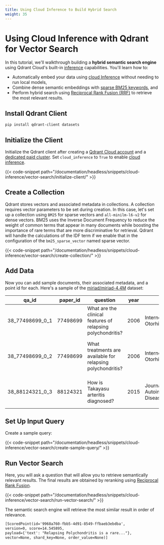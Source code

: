```yaml
---
title: Using Cloud Inference to Build Hybrid Search
weight: 35
---
```

# Using Cloud Inference with Qdrant for Vector Search
In this tutorial, we'll walkthrough building a **hybrid semantic search engine** using Qdrant Cloud's built-in [inference](/documentation/cloud/inference/) capabilities. You'll learn how to:
- Automatically embed your data using [cloud Inference](/documentation/cloud/inference/) without needing to run local models,
- Combine dense semantic embeddings with [sparse BM25 keywords](https://qdrant.tech/documentation/advanced-tutorials/reranking-hybrid-search/),  and
- Perform hybrid search using  [Reciprocal Rank Fusion (RRF)](https://qdrant.tech/documentation/concepts/hybrid-queries/) to retrieve the most relevant results.
## Install Qdrant Client
```bash
pip install qdrant-client datasets
```
## Initialize the Client
Initialize the Qdrant client after creating a [Qdrant Cloud account](/documentation/cloud/) and a [dedicated paid cluster](/documentation/cloud/create-cluster/). Set `cloud_inference` to `True` to enable [cloud inference](/documentation/cloud/inference/). 

{{< code-snippet path="/documentation/headless/snippets/cloud-inference/vector-search/initialize-client/" >}}

## Create a Collection
Qdrant stores vectors and associated metadata in collections. A collection requires vector parameters to be set during creation. In this case, let's set up a collection using `BM25` for sparse vectors and `all-minilm-l6-v2` for dense vectors. BM25 uses the Inverse Document Frequency to reduce the weight of common terms that appear in many documents while boosting the importance of rare terms that are more discriminative for retrieval. Qdrant will handle the calculations of the IDF term if we enable that in the configuration of the `bm25_sparse_vector` named sparse vector.

{{< code-snippet path="/documentation/headless/snippets/cloud-inference/vector-search/create-collection/" >}}

## Add Data
Now you can add sample documents, their associated metadata, and a point id for each. Here's a sample of the [miriad/miriad-4.4M](https://huggingface.co/datasets/miriad/miriad-4.4M) dataset:

| qa_id              | paper_id | question                                              | year | venue                                | specialty    | passage_text                                          |
|--------------------|----------|-------------------------------------------------------|------|--------------------------------------|--------------|--------------------------------------------------------|
| 38_77498699_0_1    | 77498699 | What are the clinical features of relapsing polychondritis? | 2006 | Internet Journal of Otorhinolaryngology | Rheumatology | A 45-year-old man presented with painful swelling...  |
| 38_77498699_0_2    | 77498699 | What treatments are available for relapsing polychondritis? | 2006 | Internet Journal of Otorhinolaryngology | Rheumatology | Patient showed improvement after treatment with...     |
| 38_88124321_0_3    | 88124321 | How is Takayasu arteritis diagnosed?                  | 2015 | Journal of Autoimmune Diseases        | Rheumatology | A 32-year-old woman with fatigue and limb pain...      |

## Set Up Input Query
Create a sample query:

{{< code-snippet path="/documentation/headless/snippets/cloud-inference/vector-search/create-sample-query/" >}}

## Run Vector Search
Here, you will ask a question that will allow you to retrieve semantically relevant results. The final results are obtained by reranking using [Reciprocal Rank Fusion](https://qdrant.tech/documentation/concepts/hybrid-queries/#hybrid-search).

{{< code-snippet path="/documentation/headless/snippets/cloud-inference/vector-search/run-vector-search/" >}}

The semantic search engine will retrieve the most similar result in order of relevance.
```markdown
[ScoredPoint(id='9968a760-fbb5-4d91-8549-ffbaeb3ebdba', 
version=0, score=14.545895, 
payload={'text': "Relapsing Polychondritis is a rare..."}, 
vector=None, shard_key=None, order_value=None)]
```